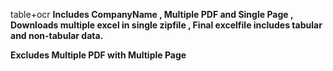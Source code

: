table+ocr
**Includes CompanyName , Multiple PDF and Single Page ,  Downloads multiple excel in single zipfile , Final excelfile includes tabular and non-tabular data.**

**Excludes Multiple PDF with Multiple Page**



